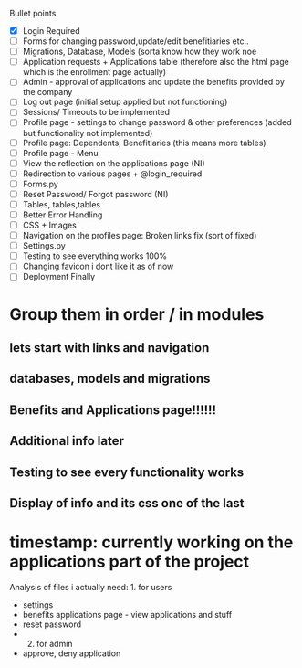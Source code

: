 Bullet points
- [x] Login Required
- [ ] Forms for changing password,update/edit benefitiaries etc..
- [ ] Migrations, Database, Models (sorta know how they work noe
- [ ] Application requests + Applications table (therefore also the html page which is the enrollment page actually)
- [ ] Admin - approval of applications and update the benefits provided by the company
- [ ] Log out page (initial setup applied but not functioning)
- [ ] Sessions/ Timeouts to be implemented
- [ ] Profile page - settings to change password & other preferences (added but functionality not implemented)
- [ ] Profile page: Dependents, Benefitiaries (this means more tables)
- [ ] Profile page - Menu
- [ ] View the reflection on the applications page (NI)
- [ ] Redirection to various pages + @login_required
- [ ] Forms.py
- [ ] Reset Password/ Forgot password (NI)
- [ ] Tables, tables,tables
- [ ] Better Error Handling
- [ ] CSS + Images
- [ ] Navigation on the profiles page: Broken links fix (sort of fixed)
- [ ] Settings.py
- [ ] Testing to see everything works 100%
- [ ] Changing favicon i dont like it as of now
- [ ] Deployment Finally
# Group them in order / in modules
## lets start with links and navigation
## databases, models and migrations
## Benefits and Applications page!!!!!!
## Additional info later
## Testing to see every functionality works
## Display of info and its css one of the last

# timestamp: currently working on the applications part of the project

<!--For your Benefits Administration System project, here's a list of HTML files you might need:

index.html: Landing page or dashboard for the system.
login.html: Login page for users.
signup.html: Signup page for new users.
profile.html: User profile page displaying employee information and benefits.
benefits.html: Page to manage employee benefits (add, edit, delete benefits).
enrollment.html: Page for employees to enroll in benefits.
admin.html: Admin dashboard for managing user accounts and benefits.
For the database schema, you might consider the following tables:

User: Store user information (id, username, password, email, etc.).
Employee: Store employee-specific information (employee_id, name, position, department, etc.).
Benefit: Store information about benefits (benefit_id, name, description, coverage, etc.).
Enrollment: Store information about benefit enrollments (enrollment_id, employee_id, benefit_id, enrollment_date, etc.).
Here's an example schema in SQL for PostgreSQL:

sql
Copy code
CREATE TABLE "User" (
    id SERIAL PRIMARY KEY,
    username VARCHAR(50) UNIQUE NOT NULL,
    password VARCHAR(128) NOT NULL,
    email VARCHAR(254) UNIQUE NOT NULL
);

CREATE TABLE Employee (
    id SERIAL PRIMARY KEY,
    user_id INTEGER UNIQUE REFERENCES "User" (id),
    employee_id VARCHAR(20) UNIQUE NOT NULL,
    name VARCHAR(100) NOT NULL,
    position VARCHAR(100),
    department VARCHAR(100)
);

CREATE TABLE Benefit (
    id SERIAL PRIMARY KEY,
    name VARCHAR(100) NOT NULL,
    description TEXT,
    coverage VARCHAR(255)
);

CREATE TABLE Enrollment (
    id SERIAL PRIMARY KEY,
    employee_id INTEGER REFERENCES Employee (id),
    benefit_id INTEGER REFERENCES Benefit (id),
    enrollment_date DATE NOT NULL
);
For displaying values on the profile page, you can use Django templates to render dynamic content. For example, to display a user's name and department on the profile page, you can pass the user's information to the template and render it like this:

html
Copy code
<h1>Welcome, {{ user.employee.name }}</h1>
<p>Department: {{ user.employee.department }}</p>
This assumes that you have a User model with a one-to-one relationship to an Employee model. Adjust the template according to your actual models and data structure.
## Dont forget to register your app here and in the installed apps in settings.py

from django.contrib import admin
from .models import YourModelName

admin.site.register(YourModelName)
-->
Analysis of files i actually need: 1. for users
- settings
- benefits applications page - view applications and stuff
- reset password
- 2. for admin
- approve, deny application
